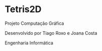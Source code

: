 # Tetris2D
Projeto Computação Gráfica


Desenvolvido por Tiago Roxo e Joana Costa


Engenharia Informática
